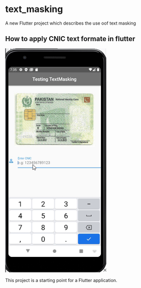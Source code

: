 # text_masking

A new Flutter project which describes the use oof text masking

## How to apply CNIC text formate in flutter
![alt text](https://github.com/bilalsaeedjh/TextMasking/blob/master/lib/TextMaskGif.gif?raw=true)

This project is a starting point for a Flutter application.


